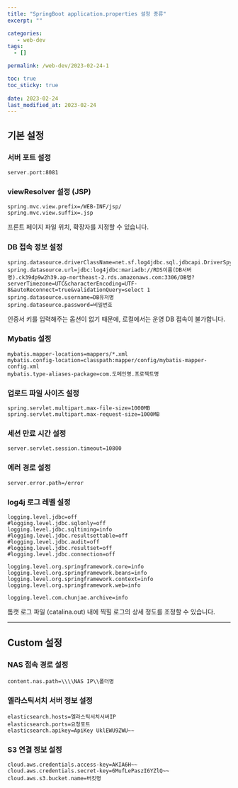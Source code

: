 ```yaml
---
title: "SpringBoot application.properties 설정 종류"
excerpt: ""

categories:
   - web-dev
tags:
  - []

permalink: /web-dev/2023-02-24-1

toc: true
toc_sticky: true
 
date: 2023-02-24
last_modified_at: 2023-02-24
---
```


## 기본 설정

### 서버 포트 설정
```
server.port:8081
```

### viewResolver 설정 (JSP)
```
spring.mvc.view.prefix=/WEB-INF/jsp/
spring.mvc.view.suffix=.jsp
```
프론트 페이지 파일 위치, 확장자를 지정할 수 있습니다.

### DB 접속 정보 설정
```
spring.datasource.driverClassName=net.sf.log4jdbc.sql.jdbcapi.DriverSpy
spring.datasource.url=jdbc:log4jdbc:mariadb://RDS이름(DB서버명).ck39dp9w2h39.ap-northeast-2.rds.amazonaws.com:3306/DB명?serverTimezone=UTC&characterEncoding=UTF-8&autoReconnect=true&validationQuery=select 1
spring.datasource.username=DB유저명
spring.datasource.password=비밀번호
```
인증서 키를 입력해주는 옵션이 없기 때문에, 로컬에서는 운영 DB 접속이 불가합니다.

### Mybatis 설정
```
mybatis.mapper-locations=mappers/*.xml
mybatis.config-location=classpath:mapper/config/mybatis-mapper-config.xml
mybatis.type-aliases-package=com.도메인명.프로젝트명
```

### 업로드 파일 사이즈 설정
```
spring.servlet.multipart.max-file-size=1000MB
spring.servlet.multipart.max-request-size=1000MB
```

### 세션 만료 시간 설정
```
server.servlet.session.timeout=10800
```

### 에러 경로 설정
```
server.error.path=/error
```

### log4j 로그 레벨 설정
```
logging.level.jdbc=off
#logging.level.jdbc.sqlonly=off
logging.level.jdbc.sqltiming=info
#logging.level.jdbc.resultsettable=off
#logging.level.jdbc.audit=off
#logging.level.jdbc.resultset=off
#logging.level.jdbc.connection=off

logging.level.org.springframework.core=info
logging.level.org.springframework.beans=info
logging.level.org.springframework.context=info
logging.level.org.springframework.web=info

logging.level.com.chunjae.archive=info
```
톰캣 로그 파일 (catalina.out) 내에 찍힐 로그의 상세 정도를 조정할 수 있습니다.

---

## Custom 설정

### NAS 접속 경로 설정
```
content.nas.path=\\\\NAS IP\\폴더명
```

### 엘라스틱서치 서버 정보 설정
```
elasticsearch.hosts=엘라스틱서치서버IP
elasticsearch.ports=요청포트
elasticsearch.apikey=ApiKey UklEWU9ZWU~~
```

### S3 연결 정보 설정
```
cloud.aws.credentials.access-key=AKIA6H~~
cloud.aws.credentials.secret-key=6MufLePaszI6YZlQ~~
cloud.aws.s3.bucket.name=버킷명
```
